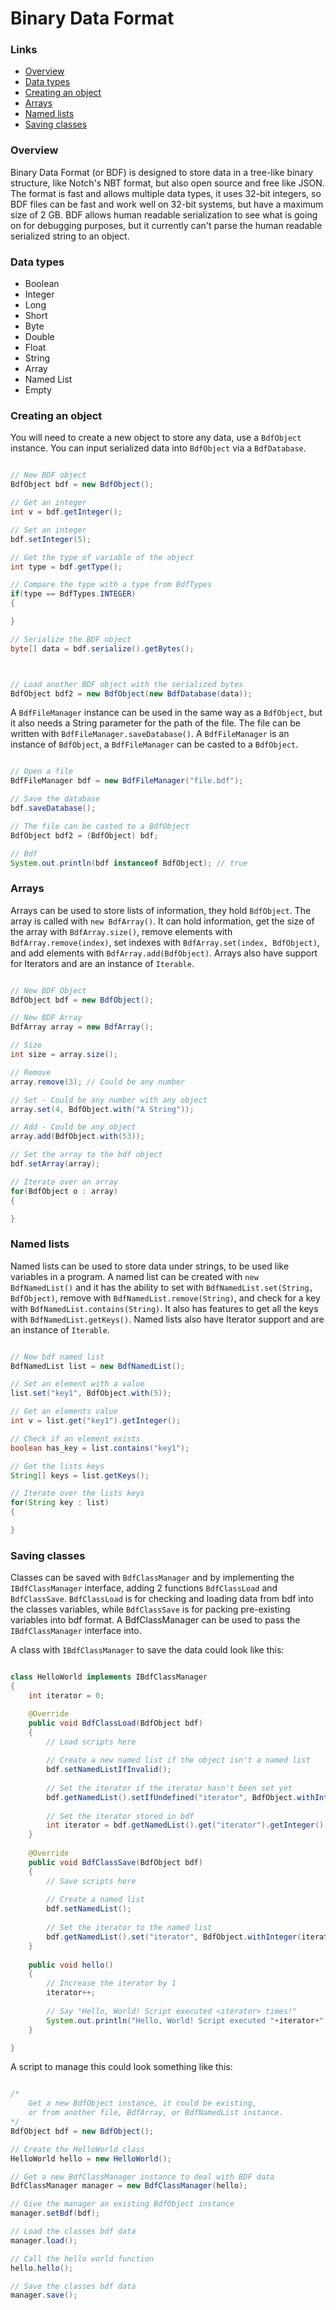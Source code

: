 # Binary Data Format

### Links

- <a href="#overview">Overview</a>
- <a href="#data-types">Data types</a>
- <a href="#creating-an-object">Creating an object</a>
- <a href="#arrays">Arrays</a>
- <a href="#named-lists">Named lists</a>
- <a href="#saving-classes">Saving classes</a>

### Overview

Binary Data Format (or BDF) is designed to store data in a tree-like binary structure,
like Notch's NBT format, but also open source and free like JSON. The format is
fast and allows multiple data types, it uses 32-bit integers, so BDF files can
be fast and work well on 32-bit systems, but have a maximum size of 2 GB.
BDF allows human readable serialization to see what is going on for debugging
purposes, but it currently can't parse the human readable serialized string to an object.

### Data types

- Boolean
- Integer
- Long
- Short
- Byte
- Double
- Float
- String
- Array
- Named List
- Empty

### Creating an object

You will need to create a new object to store any data, use a `BdfObject` instance.
You can input serialized data into `BdfObject` via a `BdfDatabase`.

```java

// New BDF object
BdfObject bdf = new BdfObject();

// Get an integer
int v = bdf.getInteger();

// Set an integer
bdf.setInteger(5);

// Get the type of variable of the object
int type = bdf.getType();

// Compare the type with a type from BdfTypes
if(type == BdfTypes.INTEGER)
{

}

// Serialize the BDF object
byte[] data = bdf.serialize().getBytes();



// Load another BDF object with the serialized bytes
BdfObject bdf2 = new BdfObject(new BdfDatabase(data));

```

A `BdfFileManager`
instance can be used in the same way as a `BdfObject`, but it also needs a String parameter
for the path of the file. The file can be written with `BdfFileManager.saveDatabase()`.
A `BdfFileManager` is an instance of `BdfObject`, a `BdfFileManager` can be casted to
a `BdfObject`.

```java

// Open a file
BdfFileManager bdf = new BdfFileManager("file.bdf");

// Save the database
bdf.saveDatabase();

// The file can be casted to a BdfObject
BdfObject bdf2 = (BdfObject) bdf;

// Bdf
System.out.println(bdf instanceof BdfObject); // true

```

### Arrays

Arrays can be used to store lists of information, they hold `BdfObject`.
The array is called with `new BdfArray()`. It can hold information, get
the size of the array with `BdfArray.size()`, remove elements with
`BdfArray.remove(index)`, set indexes with `BdfArray.set(index, BdfObject)`,
and add elements with `BdfArray.add(BdfObject)`. Arrays also
have support for Iterators and are an instance of `Iterable`.

```java

// New BDF Object
BdfObject bdf = new BdfObject();

// New BDF Array
BdfArray array = new BdfArray();

// Size
int size = array.size();

// Remove
array.remove(3); // Could be any number

// Set - Could be any number with any object
array.set(4, BdfObject.with("A String"));

// Add - Could be any object
array.add(BdfObject.with(53));

// Set the array to the bdf object
bdf.setArray(array);

// Iterate over an array
for(BdfObject o : array)
{

}

```

### Named lists

Named lists can be used to store data under strings,
to be used like variables in a program. A named list
can be created with `new BdfNamedList()` and it
has the ability to set with `BdfNamedList.set(String, BdfObject)`,
remove with `BdfNamedList.remove(String)`, and check
for a key with `BdfNamedList.contains(String)`. It also has
features to get all the keys with `BdfNamedList.getKeys()`.
Named lists also have Iterator support and are an instance of
`Iterable`.

```java

// New bdf named list
BdfNamedList list = new BdfNamedList();

// Set an element with a value
list.set("key1", BdfObject.with(5));

// Get an elements value
int v = list.get("key1").getInteger();

// Check if an element exists
boolean has_key = list.contains("key1");

// Get the lists keys
String[] keys = list.getKeys();

// Iterate over the lists keys
for(String key : list)
{

}

```

### Saving classes

Classes can be saved with `BdfClassManager` and by
implementing the `IBdfClassManager` interface,
adding 2 functions `BdfClassLoad` and `BdfClassSave`.
`BdfClassLoad` is for checking and loading data from
bdf into the classes variables, while `BdfClassSave`
is for packing pre-existing variables into bdf format.
A BdfClassManager can be used to pass the `IBdfClassManager`
interface into.

A class with `IBdfClassManager` to save the data
could look like this:

```java

class HelloWorld implements IBdfClassManager
{
	int iterator = 0;

	@Override
	public void BdfClassLoad(BdfObject bdf)
	{
		// Load scripts here
		
		// Create a new named list if the object isn't a named list
		bdf.setNamedListIfInvalid();
		
		// Set the iterator if the iterator hasn't been set yet
		bdf.getNamedList().setIfUndefined("iterator", BdfObject.withInteger(0));
		
		// Set the iterator stored in bdf
		int iterator = bdf.getNamedList().get("iterator").getInteger();
	}
	
	@Override
	public void BdfClassSave(BdfObject bdf)
	{
		// Save scripts here
		
		// Create a named list
		bdf.setNamedList();
		
		// Set the iterator to the named list
		bdf.getNamedList().set("iterator", BdfObject.withInteger(iterator));
	}
	
	public void hello()
	{
		// Increase the iterator by 1
		iterator++;
		
		// Say "Hello, World! Script executed <iterator> times!"
		System.out.println("Hello, World! Script executed "+iterator+" times!");
	}

}

```

A script to manage this could look something like this:

```java

/*
	Get a new BdfObject instance, it could be existing,
	or from another file, BdfArray, or BdfNamedList instance.
*/
BdfObject bdf = new BdfObject();

// Create the HelloWorld class
HelloWorld hello = new HelloWorld();

// Get a new BdfClassManager instance to deal with BDF data
BdfClassManager manager = new BdfClassManager(hello);

// Give the manager an existing BdfObject instance
manager.setBdf(bdf);

// Load the classes bdf data
manager.load();

// Call the hello world function
hello.hello();

// Save the classes bdf data
manager.save();

```